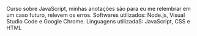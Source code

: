 Curso sobre JavaScript, minhas anotações são para eu me relembrar em um caso futuro, relevem os erros.
Softwares utilizados: Node.js, Visual Studio Code e Google Chrome.
Linguagens utilizadaS: JavaScript, CSS e HTML
